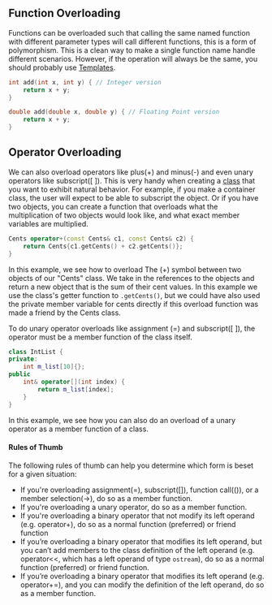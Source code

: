 
## Function Overloading

Functions can be overloaded such that calling the same named function with different parameter types will call different functions, this is a form of polymorphism. This is a clean way to make a single function name handle different scenarios. However, if the operation will always be the same, you should probably use [Templates](Templates.md).

```c++
int add(int x, int y) { // Integer version
	return x + y;
}

double add(double x, double y) { // Floating Point version
	return x + y;
}
```


## Operator Overloading

We can also overload operators like plus(+) and minus(-) and even unary operators like subscript([ ]). This is very handy when creating a [class](C++%20OOP.md) that you want to exhibit natural behavior. For example, if  you make a container class, the user will expect to be able to subscript the object. Or if you have two objects, you can create a function that overloads what the multiplication of two objects would look like, and what exact member variables are multiplied.

```c++
Cents operator+(const Cents& c1, const Cents& c2) {
	return Cents{c1.getCents() + c2.getCents()};
}
```

In this example, we see how to overload The (+) symbol between two objects of our "Cents" class. We take in the references to the objects and return a new object that is the sum of their cent values. In this example we use the class's getter function to `.getCents()`, but we could have also used the private member variable for cents directly if this overload function was made a friend by the Cents class.

To do unary operator overloads like assignment (=) and subscript([ ]), the operator must be a member function of the class itself.

```c++
class IntList {
private:
	int m_list[10]{};
public
	int& operator[](int index) {
		return m_list[index];
	}
}
```

In this example, we see how you can also do an overload of a unary operator as a member function of a class. 

#### Rules of Thumb

The following rules of thumb can help you determine which form is beset for a given situation:

- If you're overloading assignment(=), subscript([]), function call(()), or a member selection(->), do so as a member function.
- If you're overloading a unary operator, do so as a member function.
- If you're overloading a binary operator that not modify its left operand (e.g. operator+), do so as a normal function (preferred) or friend function
- If you’re overloading a binary operator that modifies its left operand, but you can’t add members to the class definition of the left operand (e.g. operator<<, which has a left operand of type `ostream`), do so as a normal function (preferred) or friend function.
- If you’re overloading a binary operator that modifies its left operand (e.g. operator+=), and you can modify the definition of the left operand, do so as a member function.